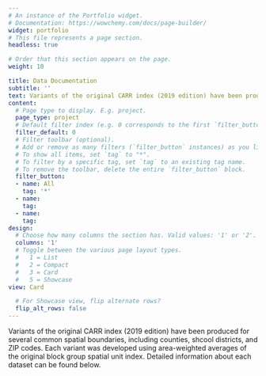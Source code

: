 ```yaml
---
# An instance of the Portfolio widget.
# Documentation: https://wowchemy.com/docs/page-builder/
widget: portfolio
# This file represents a page section.
headless: true

# Order that this section appears on the page.
weight: 10

title: Data Documentation
subtitle: ''
text: Variants of the original CARR index (2019 edition) have been produced for several common spatial boundaries, including counties, shcool districts, and ZIP codes. Each variant was developed using area-weighted averages of the original block group spatial unit index. Detailed information about each dataset can be found below.
content:
  # Page type to display. E.g. project.
  page_type: project
  # Default filter index (e.g. 0 corresponds to the first `filter_button` instance below).
  filter_default: 0
  # Filter toolbar (optional).
  # Add or remove as many filters (`filter_button` instances) as you like.
  # To show all items, set `tag` to "*".
  # To filter by a specific tag, set `tag` to an existing tag name.
  # To remove the toolbar, delete the entire `filter_button` block.
  filter_button:
  - name: All
    tag: '*'
  - name: 
    tag: 
  - name: 
    tag: 
design:
  # Choose how many columns the section has. Valid values: '1' or '2'.
  columns: '1'
  # Toggle between the various page layout types.
  #   1 = List
  #   2 = Compact
  #   3 = Card
  #   5 = Showcase
view: Card

  # For Showcase view, flip alternate rows?
  flip_alt_rows: false
---
```

Variants of the original CARR index (2019 edition) have been produced for several common spatial boundaries, including counties, shcool districts, and ZIP codes. Each variant was developed using area-weighted averages of the original block group spatial unit index. Detailed information about each dataset can be found below.
